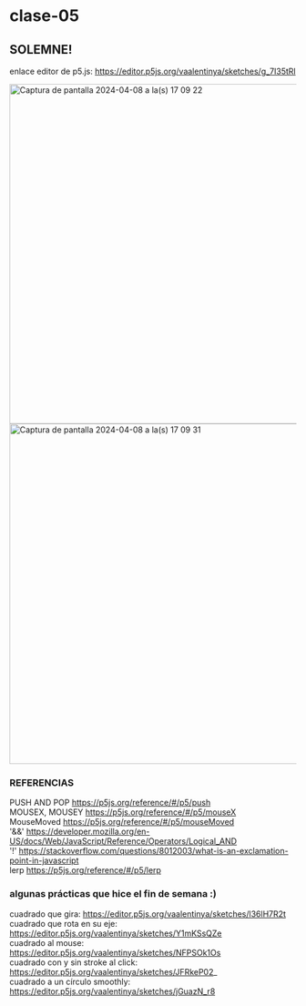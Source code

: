 # clase-05

## SOLEMNE! 
 enlace editor de p5.js: https://editor.p5js.org/vaalentinya/sketches/g_7I35tRl

 <img width="597" alt="Captura de pantalla 2024-04-08 a la(s) 17 09 22" src="https://github.com/vaalentinya/dis9034-2024-1/assets/163034795/4f0591d3-af9b-49df-a498-36cf8e4a8e19">

 <img width="598" alt="Captura de pantalla 2024-04-08 a la(s) 17 09 31" src="https://github.com/vaalentinya/dis9034-2024-1/assets/163034795/ad3d5539-598b-41d6-8451-82af33430941">


### REFERENCIAS

  PUSH AND POP https://p5js.org/reference/#/p5/push
  <br>
  MOUSEX, MOUSEY https://p5js.org/reference/#/p5/mouseX
  <br>
  MouseMoved https://p5js.org/reference/#/p5/mouseMoved
  <br>
  '&&' https://developer.mozilla.org/en-US/docs/Web/JavaScript/Reference/Operators/Logical_AND
  <br>
  '!' https://stackoverflow.com/questions/8012003/what-is-an-exclamation-point-in-javascript
  <br>
  lerp https://p5js.org/reference/#/p5/lerp

### algunas prácticas que hice el fin de semana :)
  cuadrado que gira: https://editor.p5js.org/vaalentinya/sketches/l36lH7R2t
  <br>
  cuadrado que rota en su eje: https://editor.p5js.org/vaalentinya/sketches/Y1mKSsQZe
  <br>
  cuadrado al mouse: https://editor.p5js.org/vaalentinya/sketches/NFPSOk1Os
  <br>
  cuadrado con y sin stroke al click: https://editor.p5js.org/vaalentinya/sketches/JFRkeP02_
  <br>
  cuadrado a un círculo smoothly: https://editor.p5js.org/vaalentinya/sketches/jGuazN_r8
